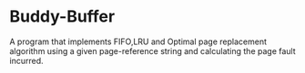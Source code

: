 # Buddy-Buffer
A program that implements FIFO,LRU and Optimal page replacement algorithm using a given page-reference string and calculating the page fault incurred.
